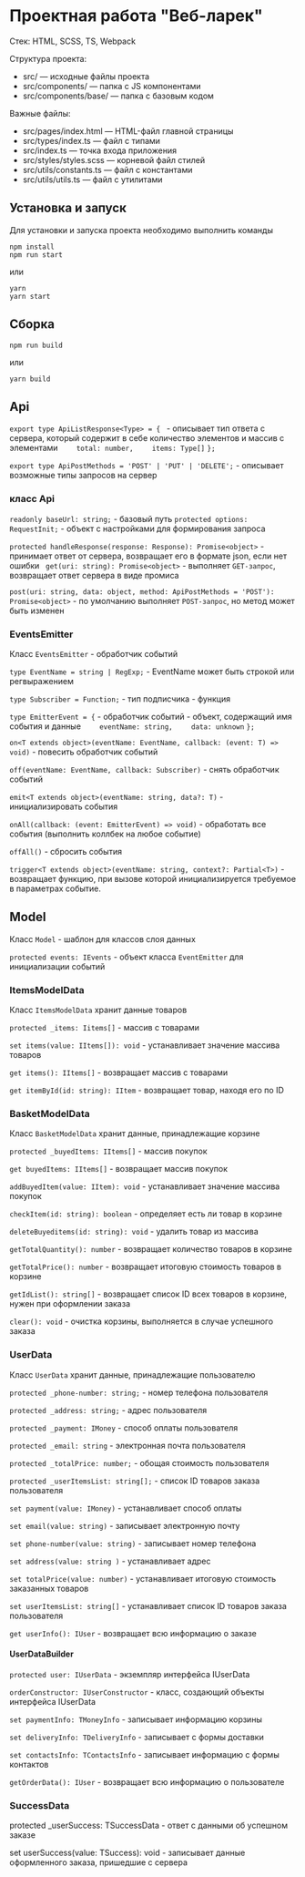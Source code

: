 # Проектная работа "Веб-ларек"

Стек: HTML, SCSS, TS, Webpack

Структура проекта:
- src/ — исходные файлы проекта
- src/components/ — папка с JS компонентами
- src/components/base/ — папка с базовым кодом

Важные файлы:
- src/pages/index.html — HTML-файл главной страницы
- src/types/index.ts — файл с типами
- src/index.ts — точка входа приложения
- src/styles/styles.scss — корневой файл стилей
- src/utils/constants.ts — файл с константами
- src/utils/utils.ts — файл с утилитами

## Установка и запуск
Для установки и запуска проекта необходимо выполнить команды

```
npm install
npm run start
```

или

```
yarn
yarn start
```
## Сборка

```
npm run build
```

или

```
yarn build
```


## Api

`export type ApiListResponse<Type> = { `      - описывает тип ответа с сервера, который содержит в себе количество элементов и массив с элементами
`    total: number,`
`    items: Type[]`
`};`

`export type ApiPostMethods = 'POST' | 'PUT' | 'DELETE';`  - описывает возможные типы запросов на сервер 

### класс Api

`readonly baseUrl: string;` - базовый путь 
`protected options: RequestInit;` - объект с настройками для формирования запроса

`protected handleResponse(response: Response): Promise<object>` - принимает ответ от сервера, возвращает его в формате json, если нет ошибки
` get(uri: string): Promise<object>` - выполняет `GET-запрос`, возвращает ответ сервера  в виде промиса

`post(uri: string, data: object, method: ApiPostMethods = 'POST'): Promise<object>` - по умолчанию выполняет `POST-запрос`, но метод может быть изменен

### EventsEmitter

Класс `EventsEmitter` - обработчик событий

`type EventName = string | RegExp;` - EventName может быть строкой или регвыражением

`type Subscriber = Function;` - тип подписчика - функция

`type EmitterEvent = {` - обработчик событий - объект, содержащий имя события и данные
`    eventName: string,`
`    data: unknown`
`};`


`on<T extends object>(eventName: EventName, callback: (event: T) => void)` - повесить обработчик событий

`off(eventName: EventName, callback: Subscriber)` - снять обработчик событий

`emit<T extends object>(eventName: string, data?: T)` - инициализировать события

`onAll(callback: (event: EmitterEvent) => void)` - обработать все события (выполнить коллбек на любое событие)

`offAll()` - сбросить события

`trigger<T extends object>(eventName: string, context?: Partial<T>)` - возвращает функцию, при вызове которой инициализируется требуемое в параметрах событие.

## Model

Класс `Model` - шаблон для классов слоя данных

`protected events: IEvents` - объект класса `EventEmitter` для инициализации событий

### ItemsModelData

Класс `ItemsModelData` хранит данные товаров

`protected _items: Iitems[]` - массив с товарами

`set items(value: IItems[]): void` - устанавливает значение массива товаров

`get items(): IItems[]` - возвращает массив с товарами

`get itemById(id: string): IItem` - возвращает товар, находя его по ID

### BasketModelData  

Класс `BasketModelData` хранит данные, принадлежащие корзине

`protected _buyedItems: IItems[]` - массив покупок

`get buyedItems: IItems[]` - возвращает массив покупок

`addBuyedItem(value: IItem): void` - устанавливает значение массива покупок

`checkItem(id: string): boolean` - определяет есть ли товар в корзине

`deleteBuyeditems(id: string): void` - удалить товар из массива

`getTotalQuantity(): number` - возвращает количество товаров в корзине

`getTotalPrice(): number` - возвращает итоговую стоимость товаров в корзине

`getIdList(): string[]` - возвращает список ID всех товаров в корзине, нужен при оформлении заказа

`clear(): void` - очистка корзины, выполняется в случае успешного заказа

### UserData

Класс `UserData` хранит данные, принадлежащие пользователю

`protected _phone-number: string;` - номер телефона пользователя

`protected _address: string;` - адрес пользователя

`protected _payment: IMoney` - способ оплаты пользователя

`protected _email: string` - электронная почта пользователя

`protected _totalPrice: number;` - обощая стоимость пользователя

`protected _userItemsList: string[];` - список ID товаров заказа пользователя


`set payment(value: IMoney)` - устанавливает способ оплаты

`set email(value: string)` - записывает электронную почту

`set phone-number(value: string)` - записывает номер телефона

`set address(value: string )` - устанавливает адрес

`set totalPrice(value: number)` - устанавливает итоговую стоимость заказанных товаров

`set userItemsList: string[]` - устанавливает список ID товаров заказа пользователя

`get userInfo(): IUser` - возвращает всю информацию о заказе


#### UserDataBuilder

`protected user: IUserData` - экземпляр интерфейса IUserData

`orderConstructor: IUserConstructor` - класс, создающий объекты интерфейса IUserData

`set paymentInfo: TMoneyInfo` - записывает информацию корзины

`set deliveryInfo: TDeliveryInfo` - записывает с формы доставки

`set contactsInfo: TContactsInfo` - записывает информацию с формы контактов

`getOrderData(): IUser` - возвращает всю информацию о пользователе 

### SuccessData

protected _userSuccess: TSuccessData - ответ с данными об успешном заказе

set userSuccess(value: TSuccess): void - записывает данные оформленного заказа, пришедшие с сервера